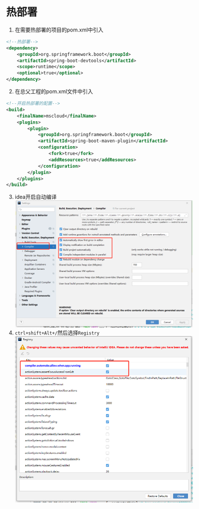# 热部署
1. 在需要热部署的项目的pom.xml中引入
~~~xml
<!--热部署-->
<dependency>
    <groupId>org.springframework.boot</groupId>
    <artifactId>spring-boot-devtools</artifactId>
    <scope>runtime</scope>
    <optional>true</optional>
</dependency>
~~~
2. 在总父工程的pom.xml文件中引入
~~~xml
<!--开启热部署的配置-->
<build>
    <finalName>mscloud</finalName>
    <plugins>
        <plugin>
            <groupId>org.springframework.boot</groupId>
            <artifactId>spring-boot-maven-plugin</artifactId>
            <configuration>
                <fork>true</fork>
                <addResources>true</addResources>
            </configuration>
        </plugin>
    </plugins>
</build>
~~~
3. idea开启自动编译
![img.png](img.png)
4. `ctrl+shift+Alt+/`然后选择`Registry`
![img_1.png](img_1.png)

